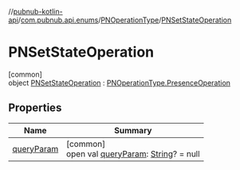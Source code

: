 //[pubnub-kotlin-api](../../../../index.md)/[com.pubnub.api.enums](../../index.md)/[PNOperationType](../index.md)/[PNSetStateOperation](index.md)

# PNSetStateOperation

[common]\
object [PNSetStateOperation](index.md) : [PNOperationType.PresenceOperation](../-presence-operation/index.md)

## Properties

| Name | Summary |
|---|---|
| [queryParam](../query-param.md) | [common]<br>open val [queryParam](../query-param.md): [String](https://kotlinlang.org/api/latest/jvm/stdlib/kotlin/-string/index.html)? = null |
